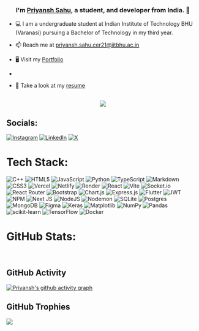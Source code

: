 <br>

### <div align="center">I'm [Priyansh Sahu](https://priyaaanshh.vercel.app/), a student, and developer from India. 🚀</div>

- 💻 I am a undergraduate student at Indian Institute of Technology BHU (Varanasi) pursuing a Bachelor of Technology in my third year.

- 📫 Reach me at priyansh.sahu.cer21@iitbhu.ac.in

- 🖥️ Visit my [Portfolio](https://priyaaanshh.vercel.app/)
- 
- 📄 Take a look at my [resume](https://drive.google.com/file/d/1LmbYn9rovs5e7BffkpEhK_jnAZPV82d7/view?usp=sharing) 

<br/>


<div align='center'>
<img src="https://visit-counter.vercel.app/counter.png?page=priyaaanshh&tb=Profile%20Views%20:%20&s=36" />
</div>

## Socials:
[![Instagram](https://img.shields.io/badge/Instagram-%23E4405F.svg?logo=Instagram&logoColor=white)](https://www.instagram.com/priyaaaanshhh/) 
[![LinkedIn](https://img.shields.io/badge/LinkedIn-%230077B5.svg?logo=linkedin&logoColor=white)](https://linkedin.com/in/priyansh-sahu-ab9380202) 
[![X](https://img.shields.io/badge/X-black.svg?logo=X&logoColor=white)](https://x.com/_thepriyansh01) 

# Tech Stack:
![C++](https://img.shields.io/badge/c++-%2300599C.svg?style=plastic&logo=c%2B%2B&logoColor=white) ![HTML5](https://img.shields.io/badge/html5-%23E34F26.svg?style=plastic&logo=html5&logoColor=white) ![JavaScript](https://img.shields.io/badge/javascript-%23323330.svg?style=plastic&logo=javascript&logoColor=%23F7DF1E) ![Python](https://img.shields.io/badge/python-3670A0?style=plastic&logo=python&logoColor=ffdd54) ![TypeScript](https://img.shields.io/badge/typescript-%23007ACC.svg?style=plastic&logo=typescript&logoColor=white) ![Markdown](https://img.shields.io/badge/markdown-%23000000.svg?style=plastic&logo=markdown&logoColor=white) ![CSS3](https://img.shields.io/badge/css3-%231572B6.svg?style=plastic&logo=css3&logoColor=white) ![Vercel](https://img.shields.io/badge/vercel-%23000000.svg?style=plastic&logo=vercel&logoColor=white) ![Netlify](https://img.shields.io/badge/netlify-%23000000.svg?style=plastic&logo=netlify&logoColor=#00C7B7) ![Render](https://img.shields.io/badge/Render-%46E3B7.svg?style=plastic&logo=render&logoColor=white) ![React](https://img.shields.io/badge/react-%2320232a.svg?style=plastic&logo=react&logoColor=%2361DAFB) ![Vite](https://img.shields.io/badge/vite-%23646CFF.svg?style=plastic&logo=vite&logoColor=white) ![Socket.io](https://img.shields.io/badge/Socket.io-black?style=plastic&logo=socket.io&badgeColor=010101) ![React Router](https://img.shields.io/badge/React_Router-CA4245?style=plastic&logo=react-router&logoColor=white) ![Bootstrap](https://img.shields.io/badge/bootstrap-%238511FA.svg?style=plastic&logo=bootstrap&logoColor=white) ![Chart.js](https://img.shields.io/badge/chart.js-F5788D.svg?style=plastic&logo=chart.js&logoColor=white) ![Express.js](https://img.shields.io/badge/express.js-%23404d59.svg?style=plastic&logo=express&logoColor=%2361DAFB) ![Flutter](https://img.shields.io/badge/Flutter-%2302569B.svg?style=plastic&logo=Flutter&logoColor=white) ![JWT](https://img.shields.io/badge/JWT-black?style=plastic&logo=JSON%20web%20tokens) ![NPM](https://img.shields.io/badge/NPM-%23CB3837.svg?style=plastic&logo=npm&logoColor=white) ![Next JS](https://img.shields.io/badge/Next-black?style=plastic&logo=next.js&logoColor=white) ![NodeJS](https://img.shields.io/badge/node.js-6DA55F?style=plastic&logo=node.js&logoColor=white) ![Nodemon](https://img.shields.io/badge/NODEMON-%23323330.svg?style=plastic&logo=nodemon&logoColor=%BBDEAD) ![SQLite](https://img.shields.io/badge/sqlite-%2307405e.svg?style=plastic&logo=sqlite&logoColor=white) ![Postgres](https://img.shields.io/badge/postgres-%23316192.svg?style=plastic&logo=postgresql&logoColor=white) ![MongoDB](https://img.shields.io/badge/MongoDB-%234ea94b.svg?style=plastic&logo=mongodb&logoColor=white) ![Figma](https://img.shields.io/badge/figma-%23F24E1E.svg?style=plastic&logo=figma&logoColor=white) ![Keras](https://img.shields.io/badge/Keras-%23D00000.svg?style=plastic&logo=Keras&logoColor=white) ![Matplotlib](https://img.shields.io/badge/Matplotlib-%23ffffff.svg?style=plastic&logo=Matplotlib&logoColor=black) ![NumPy](https://img.shields.io/badge/numpy-%23013243.svg?style=plastic&logo=numpy&logoColor=white) ![Pandas](https://img.shields.io/badge/pandas-%23150458.svg?style=plastic&logo=pandas&logoColor=white) ![scikit-learn](https://img.shields.io/badge/scikit--learn-%23F7931E.svg?style=plastic&logo=scikit-learn&logoColor=white) ![TensorFlow](https://img.shields.io/badge/TensorFlow-%23FF6F00.svg?style=plastic&logo=TensorFlow&logoColor=white) ![Docker](https://img.shields.io/badge/docker-%230db7ed.svg?style=plastic&logo=docker&logoColor=white)
# GitHub Stats:

<img src="https://github-readme-stats.vercel.app/api?username=priyaaanshh&theme=slateorange&hide_border=false&include_all_commits=false&count_private=true" alt="" />
<img src="https://github-readme-streak-stats.herokuapp.com/?user=priyaaanshh&theme=slateorange&hide_border=false" alt="" />
<img src="https://github-readme-stats.vercel.app/api/top-langs/?username=priyaaanshh&theme=slateorange&hide_border=false&include_all_commits=false&count_private=true&layout=compact" alt="" />


## GitHub Activity
[![Priyansh's github activity
graph](https://github-readme-activity-graph.vercel.app/graph?username=priyaaanshh&bg_color=0f2d3d&color=1cadfb&line=1cadfb&point=1cadfb&area=true&hide_border=true)]()


## GitHub Trophies
![](https://github-profile-trophy.vercel.app/?username=priyaaanshh&theme=gruvbox&no-frame=true&no-bg=false&margin-w=4)
